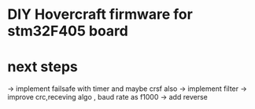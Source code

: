 # DIY Hovercraft firmware for stm32F405 board

# next steps

-> implement failsafe with timer and maybe crsf also
-> implement filter
-> improve crc,receving algo , baud rate as f1000
-> add reverse